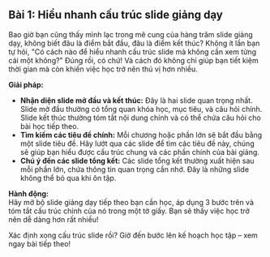## Bài 1: Hiểu nhanh cấu trúc slide giảng dạy

Bao giờ bạn cũng thấy mình lạc trong mê cung của hàng trăm slide giảng dạy, không biết đâu là điểm bắt đầu, đâu là điểm kết thúc? Không ít lần bạn tự hỏi, "Có cách nào để hiểu nhanh cấu trúc slide mà không cần xem từng cái một không?" Đúng rồi, có chứ! Và cách đó không chỉ giúp bạn tiết kiệm thời gian mà còn khiến việc học trở nên thú vị hơn nhiều.

**Giải pháp:**
- **Nhận diện slide mở đầu và kết thúc:** Đây là hai slide quan trọng nhất. Slide mở đầu thường có tổng quan khóa học, mục tiêu, và câu hỏi chính. Slide kết thúc thường tóm tắt nội dung chính và có thể chứa câu hỏi cho bài học tiếp theo. 
- **Tìm kiếm các tiêu đề chính:** Mỗi chương hoặc phần lớn sẽ bắt đầu bằng một slide tiêu đề. Hãy lướt qua các slide để tìm các tiêu đề này, chúng sẽ giúp bạn hiểu được cấu trúc chung và các phần chính của bài giảng.
- **Chú ý đến các slide tổng kết:** Các slide tổng kết thường xuất hiện sau mỗi phần lớn, chứa thông tin quan trọng cần nhớ. Đây là những slide không thể bỏ qua khi ôn tập.

**Hành động:**  
Hãy mở bộ slide giảng dạy tiếp theo bạn cần học, áp dụng 3 bước trên và tóm tắt cấu trúc chính của nó trong một tờ giấy. Bạn sẽ thấy việc học trở nên dễ dàng hơn rất nhiều!

Xác định xong cấu trúc slide rồi? Giờ đến bước lên kế hoạch học tập – xem ngay bài tiếp theo!
